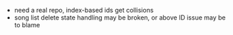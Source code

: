 * need a real repo, index-based ids get collisions
* song list delete state handling may be broken, or above ID issue may be to blame